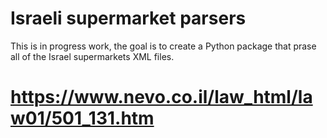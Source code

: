 # Israeli supermarket parsers

This is in progress work, the goal is to create a Python package that prase all of the Israel supermarkets XML files. 


# https://www.nevo.co.il/law_html/law01/501_131.htm



